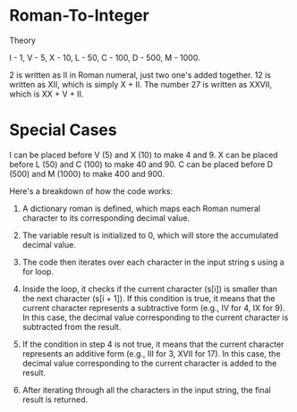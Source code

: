 # Roman-To-Integer

Theory 

I -            1,
V  -           5,
X   -          10,
L     -        50,
C       -      100,
D         -    500,
M           -  1000.


2 is written as II in Roman numeral, just two one's added together. 12 is written as XII, which is simply X + II. The number 27 is written as XXVII, which is XX + V + II.

# Special Cases

I can be placed before V (5) and X (10) to make 4 and 9. 
X can be placed before L (50) and C (100) to make 40 and 90. 
C can be placed before D (500) and M (1000) to make 400 and 900.

Here's a breakdown of how the code works:

1. A dictionary roman is defined, which maps each Roman numeral character to its corresponding decimal value.

2. The variable result is initialized to 0, which will store the accumulated decimal value.

3. The code then iterates over each character in the input string s using a for loop.

4. Inside the loop, it checks if the current character (s[i]) is smaller than the next character (s[i + 1]). If this condition is true, it means that the current character represents a subtractive form (e.g., IV for 4, IX for 9). In this case, the decimal value corresponding to the current character is subtracted from the result.

5. If the condition in step 4 is not true, it means that the current character represents an additive form (e.g., III for 3, XVII for 17). In this case, the decimal value corresponding to the current character is added to the result.

6. After iterating through all the characters in the input string, the final result is returned.
